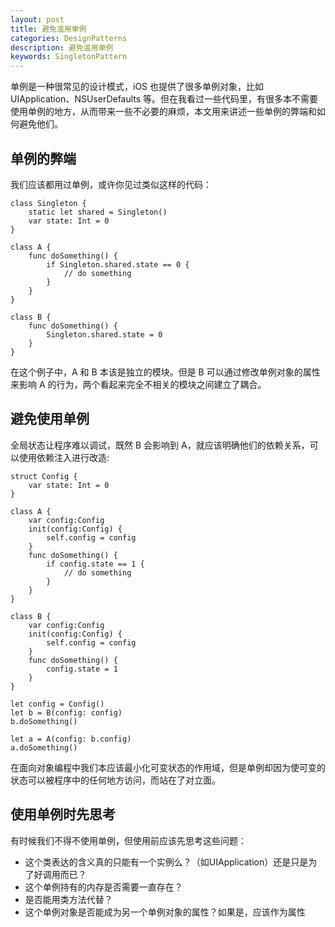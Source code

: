```yaml
---
layout: post
title: 避免滥用单例
categories: DesignPatterns
description: 避免滥用单例
keywords: SingletonPattern
---
```


单例是一种很常见的设计模式，iOS 也提供了很多单例对象，比如 UIApplication、NSUserDefaults 等。但在我看过一些代码里，有很多本不需要使用单例的地方，从而带来一些不必要的麻烦，本文用来讲述一些单例的弊端和如何避免他们。


## 单例的弊端

我们应该都用过单例，或许你见过类似这样的代码：
```
class Singleton {
    static let shared = Singleton()
    var state: Int = 0
}

class A {
    func doSomething() {
        if Singleton.shared.state == 0 {
            // do something
        }
    }
}

class B {
    func doSomething() {
        Singleton.shared.state = 0
    }
}
```

在这个例子中，A 和 B 本该是独立的模块。但是 B 可以通过修改单例对象的属性来影响 A 的行为，两个看起来完全不相关的模块之间建立了耦合。

## 避免使用单例

全局状态让程序难以调试，既然 B 会影响到 A，就应该明确他们的依赖关系，可以使用依赖注入进行改造:
```
struct Config {
    var state: Int = 0
}

class A {
    var config:Config
    init(config:Config) {
        self.config = config
    }
    func doSomething() {
        if config.state == 1 {
            // do something
        }
    }
}

class B {
    var config:Config
    init(config:Config) {
        self.config = config
    }
    func doSomething() {
        config.state = 1
    }
}

let config = Config()
let b = B(config: config)
b.doSomething()

let a = A(config: b.config)
a.doSomething()
```
在面向对象编程中我们本应该最小化可变状态的作用域，但是单例却因为使可变的状态可以被程序中的任何地方访问，而站在了对立面。

## 使用单例时先思考

有时候我们不得不使用单例，但使用前应该先思考这些问题：

* 这个类表达的含义真的只能有一个实例么？（如UIApplication）还是只是为了好调用而已？
* 这个单例持有的内存是否需要一直存在？
* 是否能用类方法代替？
* 这个单例对象是否能成为另一个单例对象的属性？如果是，应该作为属性